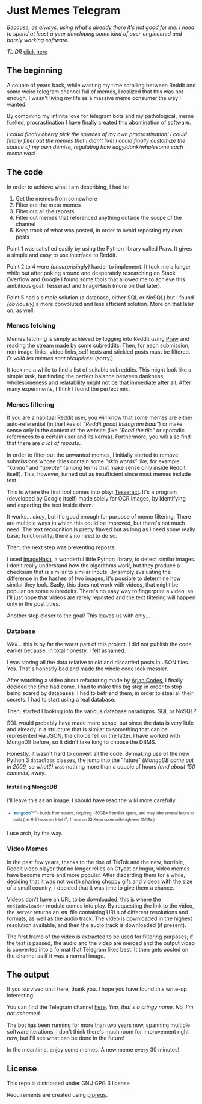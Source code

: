 # Just Memes Telegram

*Because, as always, using what's already there it's not good for me.*
*I need to spend at least a year developing some kind of over-engineered and barely working software.*

*TL:DR* [click here](https://t.me/justmemes69lmao)

## The beginning

A couple of years back, while wasting my time scrolling between Reddit and some weird telegram channel full of memes, I realized that this was not enough.
I wasn't living my life as a massive meme consumer the way I wanted.

By combining my infinite love for telegram bots and my pathological, meme fuelled, procrastination I have finally created this abomination of software.

*I could finally cherry pick the sources of my own procrastination!*
*I could finally filter out the memes that I didn't like!*
*I could finally customize the source of my own demise, regulating how edgy/dank/wholesome each meme was!*

## The code

In order to achieve what I am describing, I had to:

1. Get the memes from somewhere
2. Filter out the meta memes
3. Filter out all the reposts
4. Filter out memes that referenced anything outside the scope of the channel
5. Keep track of what was posted, in order to avoid reposting my own posts

Point 1 was satisfied easily by using the Python library called Praw.
It gives a simple and easy to use interface to Reddit.

Point 2 to 4 were *(unsurprisingly)* harder to implement.
It took me a longer while but after poking around and desperately researching on Stack Overflow and Google I found some tools that allowed me to achieve this ambitious goal: Tesseract and ImageHash (more on that later).

Point 5 had a simple solution (a database, either SQL or NoSQL) but I found *(obviously)* a more convoluted and less efficient solution.
More on that later on, as well.

### Memes fetching

Memes fetching is simply achieved by logging into Reddit using [Praw](https://praw.readthedocs.io/en/stable/) and reading the stream made by some subreddits.
Then, for each submission, non image-links, video links, self texts and stickied posts must be filtered.
*Et voilà les mèmes sont récupérés!* (sorry.)

It took me a while to find a list of suitable subreddits.
This might look like a simple task, but finding the perfect balance between dankness, wholesomeness and relatability might not be that immediate after all.
After many experiments, I think I found the perfect mix.

### Memes filtering

If you are a habitual Reddit user, you will know that some memes are either auto-referential (in the likes of *"Reddit good! Instagram bad!"*) or make sense only in the context of the website (like *"Read the tile"* or sporadic references to a certain user and its karma).
Furthermore, you will also find that there are *a lot of reposts*.

In order to filter out the unwanted memes, I initially started to remove submissions whose titles contain some *"skip words"* like, for example, *"karma"* and *"upvote"* (among terms that make sense only inside Reddit itself).
This, however, turned out as insufficient since most memes include text.

This is where the first tool comes into play: [Tesseract](https://opensource.google/projects/tesseract).
It's a program (developed by Google itself) made solely for OCR images, by identifying and exporting the text inside them.

It works... *okay*, but it's good enough for purpose of meme filtering.
There are multiple ways in which this could be improved, but there's not much need.
The text recognition is pretty flawed but as long as I need some really basic functionality, there's no need to do so.

Then, the next step was preventing reposts.

I used [ImageHash](https://pypi.org/project/ImageHash/), a wonderful little Python library, to detect similar images.
I don't really understand how the algorithms work, but they produce a checksum that is similar to similar inputs.
By simply evaluating the difference in the hashes of two images, it's possible to determine how similar they look.
Sadly, this does not work with videos, that might be popular on some subreddits.
There's no easy way to fingerprint a video, so I'll just hope that videos are rarely reposted and the text filtering will happen only in the post titles.

Another step closer to the goal!
This leaves us with only...

### Database

*Well...* this is by far the worst part of this project.
I did not publish the code earlier because, in total honesty, I felt ashamed.

I was storing all the data relative to old and discarded posts in JSON files.
Yes.
That's honestly bad and made the whole code look messier.

After watching a video about refactoring made by [Arjan Codes](https://www.arjancodes.com/), I finally decided the time had come.
I had to make this big step in order to stop being scared by databases.
I had to befriend them, in order to steal all their secrets.
I had to start using a real database.

Then, started I looking into the various database paradigms. SQL or NoSQL?

SQL would probably have made more sense, but since the data is very little and already in a structure that is similar to something that can be represented via JSON, the choice fell on the latter.
I have worked with MongoDB before, so it didn't take long to choose the DBMS.

Honestly, it wasn't hard to convert all the code.
By making use of the new Python 3 `dataclass` classes, the jump into the "future" *(MongoDB came out in 2009, so what?)* was nothing more than a couple of hours *(and about 150 commits)* away.

#### Installing MongoDB

I'll leave this as an image.
I should have read the wiki more carefully.

![I use arch, BTW](src/mongodb.png)

I use arch, by the way.

### Video Memes

In the past few years, thanks to the rise of TikTok and the new, horrible, Reddit video player that no longer relies on Gfycat or Imgur, video memes have become more and more popular.
After discarding them for a while, deciding that it was not worth sharing choppy gifs and videos with the size of a small country, I decided that it was time to give them a chance.

Videos don't have an URL to be downloaded; this is where the `mediadowloader` module comes into play.
By requesting the link to the video, the server returns an `XML` file containing URLs of different resolutions and formats, as well as the audio track.
The video is downloaded in the highest resolution available, and then the audio track is downloaded (if present).

The first frame of the video is extracted to be used for filtering purposes;
if the test is passed, the audio and the video are merged and the output video is converted into a format that Telegram likes best.
It then gets posted on the channel as if it was a normal image.

## The output

If you survived until here, thank you.
I hope you have found this write-up interesting!

You can find the Telegram channel [here](https://t.me/justmemes69lmao).
*Yep, that's a cringy name. No, I'm not ashamed.*

The bot has been running for more than two years now, spanning multiple software iterations.
I don't think there's much room for improvement right now, but I'll see what can be done in the future!

In the meantime, enjoy some memes.
A new meme every 30 minutes!

## License

This repo is distributed under GNU GPG 3 license.

Requirements are created using [pipreqs](https://github.com/bndr/pipreqs).
